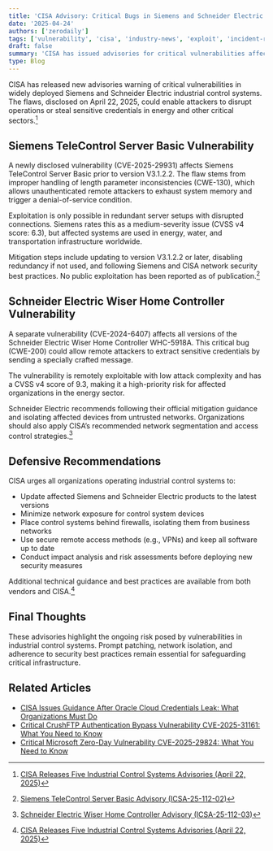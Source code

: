 ```yaml
---
title: 'CISA Advisory: Critical Bugs in Siemens and Schneider Electric Industrial Gear (2025-04-24)'
date: '2025-04-24'
authors: ['zerodaily']
tags: ['vulnerability', 'cisa', 'industry-news', 'exploit', 'incident-response']
draft: false
summary: 'CISA has issued advisories for critical vulnerabilities affecting Siemens TeleControl Server Basic and Schneider Electric Wiser Home Controller, exposing critical infrastructure to denial-of-service and credential disclosure risks.'
type: Blog
---
```


CISA has released new advisories warning of critical vulnerabilities in widely deployed Siemens and Schneider Electric industrial control systems. The flaws, disclosed on April 22, 2025, could enable attackers to disrupt operations or steal sensitive credentials in energy and other critical sectors.[^1]

## Siemens TeleControl Server Basic Vulnerability

A newly disclosed vulnerability (CVE-2025-29931) affects Siemens TeleControl Server Basic prior to version V3.1.2.2. The flaw stems from improper handling of length parameter inconsistencies (CWE-130), which allows unauthenticated remote attackers to exhaust system memory and trigger a denial-of-service condition.

Exploitation is only possible in redundant server setups with disrupted connections. Siemens rates this as a medium-severity issue (CVSS v4 score: 6.3), but affected systems are used in energy, water, and transportation infrastructure worldwide.

Mitigation steps include updating to version V3.1.2.2 or later, disabling redundancy if not used, and following Siemens and CISA network security best practices. No public exploitation has been reported as of publication.[^2]

## Schneider Electric Wiser Home Controller Vulnerability

A separate vulnerability (CVE-2024-6407) affects all versions of the Schneider Electric Wiser Home Controller WHC-5918A. This critical bug (CWE-200) could allow remote attackers to extract sensitive credentials by sending a specially crafted message.

The vulnerability is remotely exploitable with low attack complexity and has a CVSS v4 score of 9.3, making it a high-priority risk for affected organizations in the energy sector.

Schneider Electric recommends following their official mitigation guidance and isolating affected devices from untrusted networks. Organizations should also apply CISA’s recommended network segmentation and access control strategies.[^3]

## Defensive Recommendations

CISA urges all organizations operating industrial control systems to:

- Update affected Siemens and Schneider Electric products to the latest versions
- Minimize network exposure for control system devices
- Place control systems behind firewalls, isolating them from business networks
- Use secure remote access methods (e.g., VPNs) and keep all software up to date
- Conduct impact analysis and risk assessments before deploying new security measures

Additional technical guidance and best practices are available from both vendors and CISA.[^1]

## Final Thoughts

These advisories highlight the ongoing risk posed by vulnerabilities in industrial control systems. Prompt patching, network isolation, and adherence to security best practices remain essential for safeguarding critical infrastructure.

## Related Articles

- [CISA Issues Guidance After Oracle Cloud Credentials Leak: What Organizations Must Do](/blog/2025-04-18-oracle-cloud-credentials-leak-cisa-guidance)
- [Critical CrushFTP Authentication Bypass Vulnerability CVE-2025-31161: What You Need to Know](/blog/2025-04-13-crushftp-vulnerability)
- [Critical Microsoft Zero-Day Vulnerability CVE-2025-29824: What You Need to Know](/blog/2025-04-08-microsoft-zero-day)

[^1]: [CISA Releases Five Industrial Control Systems Advisories (April 22, 2025)](https://www.cisa.gov/news-events/alerts/2025/04/22/cisa-releases-five-industrial-control-systems-advisories)
[^2]: [Siemens TeleControl Server Basic Advisory (ICSA-25-112-02)](https://www.cisa.gov/news-events/ics-advisories/icsa-25-112-02)
[^3]: [Schneider Electric Wiser Home Controller Advisory (ICSA-25-112-03)](https://www.cisa.gov/news-events/ics-advisories/icsa-25-112-03)

